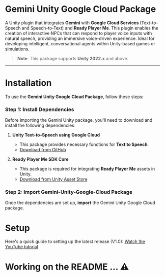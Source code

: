 # Gemini Unity Google Cloud Package

A Unity plugin that integrates **Gemini** with **Google Cloud Services** (Text-to-Speech and Speech-to-Text) and **Ready Player Me**. This plugin enables the creation of interactive NPCs that can respond to player voice inputs with natural speech, providing an immersive voice-driven experience. Ideal for developing intelligent, conversational agents within Unity-based games or simulations.

> **Note**: This package supports **Unity 2022.x** and above.

---

# Installation

To use the **Gemini Unity Google Cloud Package**, follow these steps:

### Step 1: Install Dependencies

Before importing the Gemini Unity package, you'll need to download and install the following dependencies:

1. **Unity Text-to-Speech using Google Cloud**  
   - This package provides necessary functions for **Text to Speech**.  
   - [Download from GitHub](https://github.com/anomalisfree/Unity-Text-to-Speech-using-Google-Cloud)
   
2. **Ready Player Me SDK Core**  
   - This package is required for integrating **Ready Player Me** assets in Unity.  
   - [Download from Unity Asset Store](https://assetstore.unity.com/packages/p/ready-player-me-avatar-and-character-creator-259814)

### Step 2: Import Gemini-Unity-Google-Cloud Package

Once the dependencies are set up, **import** the Gemini Unity Google Cloud package.

# Setup

Here's a quick guide to setting up the latest release (V1.0): [Watch the YouTube tutorial](https://www.youtube.com/watch?v=Z6MFqIzOHK0&ab_channel=UnityGameStudio)

# Working on the README ... ⚠️
